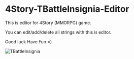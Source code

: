 # 4Story-TBattleInsignia-Editor
This is editor for 4Story (MMORPG) game.

You can edit/add/delete all strings with this is editor.

Good luck Have Fun =)

![TBattleInsignia](https://user-images.githubusercontent.com/84233199/131659252-b38da9ab-b356-4eaa-9fca-62574b155001.png)
